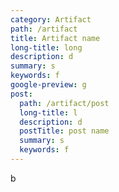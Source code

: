 ```yaml
---
category: Artifact
path: /artifact
title: Artifact name
long-title: long
description: d
summary: s
keywords: f
google-preview: g
post:
  path: /artifact/post
  long-title: l
  description: d
  postTitle: post name
  summary: s
  keywords: f
---
```

b
